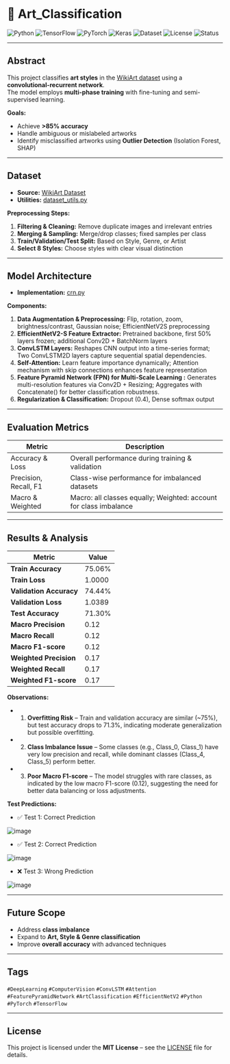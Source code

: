 # 🎨 Art_Classification

![Python](https://img.shields.io/badge/Python-3.10+-blue?logo=python&logoColor=white)
![TensorFlow](https://img.shields.io/badge/TensorFlow-2.12-orange?logo=tensorflow&logoColor=white)
![PyTorch](https://img.shields.io/badge/PyTorch-2.1-red?logo=pytorch&logoColor=white)
![Keras](https://img.shields.io/badge/Keras-2.12-red?logo=keras&logoColor=white)
![Dataset](https://img.shields.io/badge/Dataset-WikiArt-yellow)
![License](https://img.shields.io/badge/License-MIT-green)
![Status](https://img.shields.io/badge/Status-Active-brightgreen)

---

## Abstract
This project classifies **art styles** in the [WikiArt dataset](https://github.com/cs-chan/ArtGAN/blob/master/WikiArt%2520Dataset/README.md) using a **convolutional-recurrent network**.  
The model employs **multi-phase training** with fine-tuning and semi-supervised learning.  

**Goals:**
- Achieve **>85% accuracy**
- Handle ambiguous or mislabeled artworks
- Identify misclassified artworks using **Outlier Detection** (Isolation Forest, SHAP)

---

## Dataset
- **Source:** [WikiArt Dataset](https://github.com/cs-chan/ArtGAN/blob/master/WikiArt%2520Dataset/README.md)  
- **Utilities:** [dataset_utils.py](https://github.com/nithika987/Art_Classification/blob/main/utils/dataset_utils.py)  

**Preprocessing Steps:**
1. **Filtering & Cleaning:** Remove duplicate images and irrelevant entries
2. **Merging & Sampling:** Merge/drop classes; fixed samples per class
3. **Train/Validation/Test Split:** Based on Style, Genre, or Artist
4. **Select 8 Styles:** Choose styles with clear visual distinction

---

## Model Architecture
- **Implementation:** [crn.py](https://github.com/nithika987/Art_Classification/blob/main/models/crn.py)

**Components:**
1. **Data Augmentation & Preprocessing:** Flip, rotation, zoom, brightness/contrast, Gaussian noise; EfficientNetV2S preprocessing
2. **EfficientNetV2-S Feature Extractor:** Pretrained backbone, first 50% layers frozen; additional Conv2D + BatchNorm layers
3. **ConvLSTM Layers:** Reshapes CNN output into a time-series format; Two ConvLSTM2D layers capture sequential spatial dependencies.
4. **Self-Attention:** Learn feature importance dynamically; Attention mechanism with skip connections enhances feature representation
5. **Feature Pyramid Network (FPN) for Multi-Scale Learning :** Generates multi-resolution features via Conv2D + Resizing; Aggregates with Concatenate() for better classification robustness.
6. **Regularization & Classification:** Dropout (0.4), Dense softmax output

---

## Evaluation Metrics
| Metric | Description |
|--------|-------------|
| Accuracy & Loss | Overall performance during training & validation |
| Precision, Recall, F1 | Class-wise performance for imbalanced datasets |
| Macro & Weighted | Macro: all classes equally; Weighted: account for class imbalance |

---

## Results & Analysis
| Metric         | Value  |  
|---------------|--------|  
| **Train Accuracy**   | 75.06% |  
| **Train Loss**       | 1.0000 |  
| **Validation Accuracy** | 74.44% |  
| **Validation Loss**  | 1.0389 |  
| **Test Accuracy**    | 71.30% |  
| **Macro Precision**  | 0.12   |  
| **Macro Recall**     | 0.12   |  
| **Macro F1-score**   | 0.12   |  
| **Weighted Precision** | 0.17  |  
| **Weighted Recall**   | 0.17  |  
| **Weighted F1-score** | 0.17  |  

**Observations:**
- 1. **Overfitting Risk** – Train and validation accuracy are similar (~75%), but test accuracy drops to 71.3%, indicating moderate generalization but possible overfitting.
- 2. **Class Imbalance Issue** – Some classes (e.g., Class_0, Class_1) have very low precision and recall, while dominant classes (Class_4, Class_5) perform better.
- 3. **Poor Macro F1-score** – The model struggles with rare classes, as indicated by the low macro F1-score (0.12), suggesting the need for better data balancing or loss adjustments.  


**Test Predictions:**
- ✅ Test 1: Correct Prediction

 ![image](https://github.com/user-attachments/assets/ad452e05-87eb-4d5a-88f4-1600495f2952)
 
- ✅ Test 2: Correct Prediction

![image](https://github.com/user-attachments/assets/2b3dbfe3-411f-4e1a-9b5a-015eb0e4eebb)

- ❌ Test 3: Wrong Prediction

 ![image](https://github.com/user-attachments/assets/a538ab17-52f2-4b41-a287-42c8ecff8bd2)

---

## Future Scope
- Address **class imbalance**
- Expand to **Art, Style & Genre classification**
- Improve **overall accuracy** with advanced techniques

---

## Tags
`#DeepLearning` `#ComputerVision` `#ConvLSTM` `#Attention` `#FeaturePyramidNetwork` `#ArtClassification` `#EfficientNetV2` `#Python` `#PyTorch` `#TensorFlow`

---

## License
This project is licensed under the **MIT License** – see the [LICENSE](https://github.com/nithika987/Art_Classification/blob/main/LICENSE) file for details.



